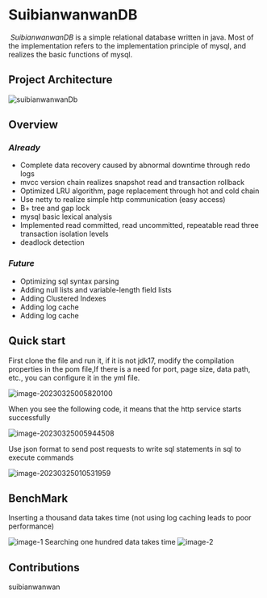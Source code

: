 # SuibianwanwanDB

​	*SuibianwanwanDB* is a simple relational database written in java. Most of the implementation refers to the implementation principle of mysql, and realizes the basic functions of mysql.

## Project Architecture

![suibianwanwanDb](
https://suibianwanwan.oss-cn-hangzhou.aliyuncs.com/suibianwanwanDb.png)

## Overview

### *Already*

* Complete data recovery caused by abnormal downtime through redo logs
* mvcc version chain realizes snapshot read and transaction rollback
* Optimized LRU algorithm, page replacement through hot and cold chain
* Use netty to realize simple http communication (easy access)
* B+ tree and gap lock
* mysql basic lexical analysis
* Implemented read committed, read uncommitted, repeatable read three transaction isolation levels
* deadlock detection

### *Future*

* Optimizing sql syntax parsing
* Adding null lists and variable-length field lists
* Adding Clustered Indexes
* Adding log cache
* Adding log cache



## Quick start

First clone the file and run it, if it is not jdk17, modify the compilation properties in the pom file,If there is a need for port, page size, data path, etc., you can configure it in the yml file.

![image-20230325005820100](
https://suibianwanwan.oss-cn-hangzhou.aliyuncs.com/1.png
)

When you see the following code, it means that the http service starts successfully

![image-20230325005944508](
https://suibianwanwan.oss-cn-hangzhou.aliyuncs.com/2.png)

Use json format to send post requests to write sql statements in sql to execute commands

![image-20230325010531959](
https://suibianwanwan.oss-cn-hangzhou.aliyuncs.com/3.png)

## BenchMark

 Inserting a thousand data takes time (not using log caching leads to poor performance)

![image-1](https://suibianwanwan.oss-cn-hangzhou.aliyuncs.com/4.png)
 Searching one hundred data takes time
![image-2](https://suibianwanwan.oss-cn-hangzhou.aliyuncs.com/5.png)
## Contributions
suibianwanwan
